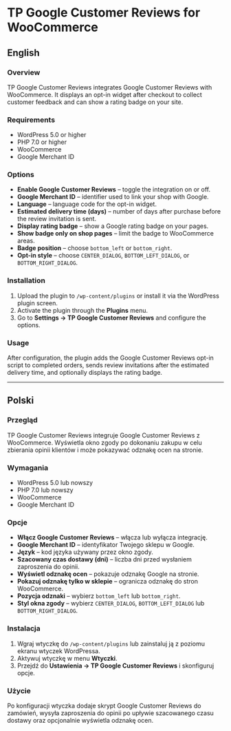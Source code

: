 # TP Google Customer Reviews for WooCommerce

## English

### Overview
TP Google Customer Reviews integrates Google Customer Reviews with WooCommerce. It displays an opt-in widget after checkout to collect customer feedback and can show a rating badge on your site.

### Requirements
- WordPress 5.0 or higher
- PHP 7.0 or higher
- WooCommerce
- Google Merchant ID

### Options
- **Enable Google Customer Reviews** – toggle the integration on or off.
- **Google Merchant ID** – identifier used to link your shop with Google.
- **Language** – language code for the opt-in widget.
- **Estimated delivery time (days)** – number of days after purchase before the review invitation is sent.
- **Display rating badge** – show a Google rating badge on your pages.
- **Show badge only on shop pages** – limit the badge to WooCommerce areas.
- **Badge position** – choose `bottom_left` or `bottom_right`.
- **Opt-in style** – choose `CENTER_DIALOG`, `BOTTOM_LEFT_DIALOG`, or `BOTTOM_RIGHT_DIALOG`.

### Installation
1. Upload the plugin to `/wp-content/plugins` or install it via the WordPress plugin screen.
2. Activate the plugin through the **Plugins** menu.
3. Go to **Settings → TP Google Customer Reviews** and configure the options.

### Usage
After configuration, the plugin adds the Google Customer Reviews opt-in script to completed orders, sends review invitations after the estimated delivery time, and optionally displays the rating badge.

---

## Polski

### Przegląd
TP Google Customer Reviews integruje Google Customer Reviews z WooCommerce. Wyświetla okno zgody po dokonaniu zakupu w celu zbierania opinii klientów i może pokazywać odznakę ocen na stronie.

### Wymagania
- WordPress 5.0 lub nowszy
- PHP 7.0 lub nowszy
- WooCommerce
- Google Merchant ID

### Opcje
- **Włącz Google Customer Reviews** – włącza lub wyłącza integrację.
- **Google Merchant ID** – identyfikator Twojego sklepu w Google.
- **Język** – kod języka używany przez okno zgody.
- **Szacowany czas dostawy (dni)** – liczba dni przed wysłaniem zaproszenia do opinii.
- **Wyświetl odznakę ocen** – pokazuje odznakę Google na stronie.
- **Pokazuj odznakę tylko w sklepie** – ogranicza odznakę do stron WooCommerce.
- **Pozycja odznaki** – wybierz `bottom_left` lub `bottom_right`.
- **Styl okna zgody** – wybierz `CENTER_DIALOG`, `BOTTOM_LEFT_DIALOG` lub `BOTTOM_RIGHT_DIALOG`.

### Instalacja
1. Wgraj wtyczkę do `/wp-content/plugins` lub zainstaluj ją z poziomu ekranu wtyczek WordPressa.
2. Aktywuj wtyczkę w menu **Wtyczki**.
3. Przejdź do **Ustawienia → TP Google Customer Reviews** i skonfiguruj opcje.

### Użycie
Po konfiguracji wtyczka dodaje skrypt Google Customer Reviews do zamówień, wysyła zaproszenia do opinii po upływie szacowanego czasu dostawy oraz opcjonalnie wyświetla odznakę ocen.

